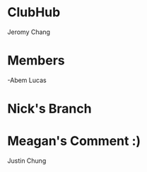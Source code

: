 # ClubHub


Jeromy Chang
# Members
-Abem Lucas
# Nick's Branch
# Meagan's Comment :)
Justin Chung


